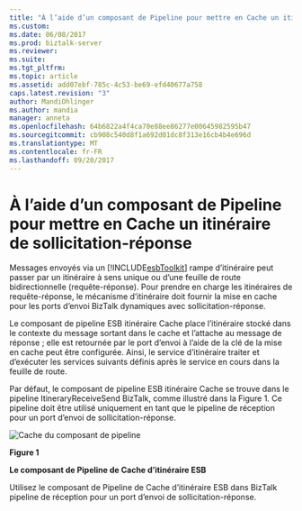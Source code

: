 ```yaml
---
title: "À l’aide d’un composant de Pipeline pour mettre en Cache un itinéraire de sollicitation-réponse | Documents Microsoft"
ms.custom: 
ms.date: 06/08/2017
ms.prod: biztalk-server
ms.reviewer: 
ms.suite: 
ms.tgt_pltfrm: 
ms.topic: article
ms.assetid: add07ebf-785c-4c53-be69-efd40677a758
caps.latest.revision: "3"
author: MandiOhlinger
ms.author: mandia
manager: anneta
ms.openlocfilehash: 64b6822a4f4ca70e88ee86277e00645982595b47
ms.sourcegitcommit: cb908c540d8f1a692d01dc8f313e16cb4b4e696d
ms.translationtype: MT
ms.contentlocale: fr-FR
ms.lasthandoff: 09/20/2017
---
```

# <a name="using-a-pipeline-component-to-cache-an-itinerary-for-solicit-response"></a>À l’aide d’un composant de Pipeline pour mettre en Cache un itinéraire de sollicitation-réponse
Messages envoyés via un [!INCLUDE[esbToolkit](../includes/esbtoolkit-md.md)] rampe d’itinéraire peut passer par un itinéraire à sens unique ou d’une feuille de route bidirectionnelle (requête-réponse). Pour prendre en charge les itinéraires de requête-réponse, le mécanisme d’itinéraire doit fournir la mise en cache pour les ports d’envoi BizTalk dynamiques avec sollicitation-réponse.  
  
 Le composant de pipeline ESB itinéraire Cache place l’itinéraire stocké dans le contexte du message sortant dans le cache et l’attache au message de réponse ; elle est retournée par le port d’envoi à l’aide de la clé de la mise en cache peut être configurée. Ainsi, le service d’itinéraire traiter et d’exécuter les services suivants définis après le service en cours dans la feuille de route.  
  
 Par défaut, le composant de pipeline ESB itinéraire Cache se trouve dans le pipeline ItineraryReceiveSend BizTalk, comme illustré dans la Figure 1. Ce pipeline doit être utilisé uniquement en tant que le pipeline de réception pour un port d’envoi de sollicitation-réponse.  
  
 ![Cache du composant de pipeline](../esb-toolkit/media/ch4-pipelinecomponentcache.gif "PipelineComponentCache de chapitre 4")  
  
 **Figure 1**  
  
 **Le composant de Pipeline de Cache d’itinéraire ESB**  
  
 Utilisez le composant de Pipeline de Cache d’itinéraire ESB dans BizTalk pipeline de réception pour un port d’envoi de sollicitation-réponse.